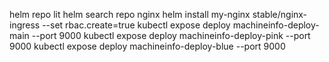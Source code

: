 helm repo lit
helm search repo nginx
helm install my-nginx stable/nginx-ingress --set rbac.create=true
kubectl expose deploy machineinfo-deploy-main --port 9000
kubectl expose deploy machineinfo-deploy-pink --port 9000
kubectl expose deploy machineinfo-deploy-blue --port 9000